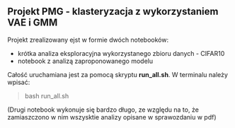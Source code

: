 ## Projekt PMG - klasteryzacja z wykorzystaniem VAE i GMM

Projekt zrealizowany ejst w formie dwóch notebooków:
- krótka analiza eksploracyjna wykorzystanego zbioru danych - CIFAR10
- notebook z analizą zaproponowanego modelu

Całość uruchamiana jest za pomocą skryptu **run_all.sh**. W terminalu należy wpisać:

> bash run_all.sh


(Drugi notebook wykonuje się bardzo długo, ze względu na to, że zamiaszczono w nim wszysktie analizy opisane w sprawozdaniu w pdf)